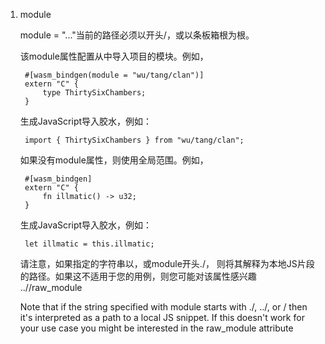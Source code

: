 1. module 

   module = "..."当前的路径必须以开头/，或以条板箱根为根。

   该module属性配置从中导入项目的模块。例如，



        #[wasm_bindgen(module = "wu/tang/clan")]
        extern "C" {
            type ThirtySixChambers;
        }
   生成JavaScript导入胶水，例如：


        import { ThirtySixChambers } from "wu/tang/clan";
   如果没有module属性，则使用全局范围。例如，



        #[wasm_bindgen]
        extern "C" {
            fn illmatic() -> u32;
        }
   生成JavaScript导入胶水，例如：


        let illmatic = this.illmatic;
   请注意，如果指定的字符串以，或module开头./， 则将其解释为本地JS片段的路径。如果这不适用于您的用例，则您可能对该属性感兴趣 ..//raw_module

   Note that if the string specified with module starts with ./, ../, or / then it's interpreted as a path to a local JS snippet. If this doesn't work for your use case you might be interested in the raw_module attribute